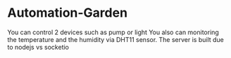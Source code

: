 # Automation-Garden
You can control 2 devices such as pump or light
You also can monitoring the temperature and the humidity via DHT11 sensor.
The server is built due to nodejs vs socketio
